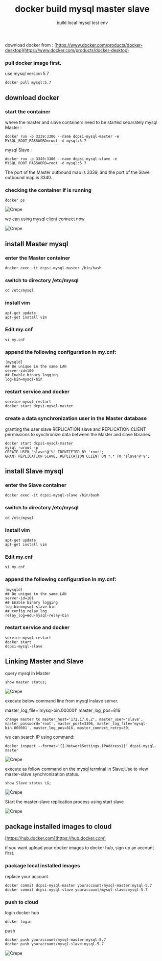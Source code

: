 ﻿---
layout: post
title: docker build mysql master slave
subtitle: build local mysql test env
tags: [technology]
comments: true
---

download docker from : [https://www.docker.com/products/docker-desktop](https://www.docker.com/products/docker-desktop)

### pull docker image first.
use mysql version 5.7    
~~~
docker pull mysql:5.7
~~~

## download docker

### start the container
where the master and slave containers need to be started separately
mysql Master :
~~~
docker run -p 3339:3306 --name dcpsi-mysql-master -e MYSQL_ROOT_PASSWORD=root -d mysql:5.7
~~~
mysql Slave :
~~~
docker run -p 3340:3306 --name dcpsi-mysql-slave -e MYSQL_ROOT_PASSWORD=root -d mysql:5.7
~~~
The port of the Master outbound map is 3339, and the port of the Slave outbound map is 3340.


### checking the container if is running
~~~
docker ps
~~~

![Crepe](/img/docker/image2020-1-22_15-1-14.png) 

we can using mysql client connect now.

![Crepe](/img/docker/image2020-6-12_9-50-48.png)

## install Master mysql

### enter the Master container
~~~
docker exec -it dcpsi-mysql-master /bin/bash
~~~

### switch to directory /etc/mysql
~~~
cd /etc/mysql
~~~

### install vim
~~~
apt-get update
apt-get install vim
~~~

### Edit my.cnf
~~~
vi my.cnf
~~~

### append the following configuration in my.cnf:
~~~
[mysqld]
## Be unique in the same LAN
server-id=100 
## Enable binary logging
log-bin=mysql-bin
~~~
### restart service and docker
~~~
service mysql restart
docker start dcpsi-mysql-master
~~~
### create a data synchronization user in the Master database

granting the user slave REPLICATION slave and REPLICATION CLIENT permissions to synchronize data between the Master and slave libraries.

~~~
docker start dcpsi-mysql-master
mysql -uroot -p
CREATE USER 'slave'@'%' IDENTIFIED BY 'root';
GRANT REPLICATION SLAVE, REPLICATION CLIENT ON *.* TO 'slave'@'%';
~~~

## install Slave mysql

### enter the Slave container
~~~
docker exec -it dcpsi-mysql-slave /bin/bash
~~~

### switch to directory /etc/mysql
~~~
cd /etc/mysql
~~~

### install vim
~~~
apt-get update
apt-get install vim
~~~

### Edit my.cnf
~~~
vi my.cnf
~~~

### append the following configuration in my.cnf:
~~~
[mysqld]
## Be unique in the same LAN
server-id=101 
## Enable binary logging
log-bin=mysql-slave-bin
## config relay_log
relay_log=edu-mysql-relay-bin 
~~~

### restart service and docker
~~~
service mysql restart
docker start
dcpsi-mysql-slave
~~~

## Linking Master and Slave

query mysql in Master
~~~
show master status;
~~~

![Crepe](/img/docker/image2020-1-22_15-5-49.png) 

execute below command line from mysql inslave server.

master_log_file='mysql-bin.000001'
master_log_pos=816
~~~
change master to master_host='172.17.0.2', master_user='slave', master_password='root', master_port=3306, master_log_file='mysql-bin.000001', master_log_pos=816, master_connect_retry=30;
~~~
we can search IP using command:
~~~
docker inspect --format='{{.NetworkSettings.IPAddress}}' dcpsi-mysql-master
~~~

![Crepe](/img/docker/image2020-1-22_15-8-10.png)

execute as follow command on the mysql terminal in Slave;Use to view master-slave synchronization status.
~~~
show Slave status \G;
~~~

![Crepe](/img/docker/image2020-1-22_15-12-38.png)

Start the master-slave replication process using start slave

![Crepe](/img/docker/image2020-1-22_15-11-47.png)

## package installed images to cloud

[https://hub.docker.com](https://hub.docker.com)

if you want upload your docker images to docker hub, sign up an account first.

### package local installed images    

replace your account
~~~
docker commit dcpsi-mysql-master youraccount/mysql-master:mysql-5.7
docker commit dcpsi-mysql-slave youraccount/mysql-slave:mysql-5.7
~~~

### push to cloud
login docker hub
~~~
docker login
~~~

push 
~~~
docker push youraccount/mysql-master:mysql-5.7
docker push youraccount/mysql-slave:mysql-5.7
~~~

![Crepe](/img/docker/image2020-1-22_15-20-53.png) 

